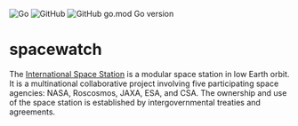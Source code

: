 ![Go](https://github.com/qba73/spacewatch/workflows/Go/badge.svg)
![GitHub](https://img.shields.io/github/license/qba73/meteo)
![GitHub go.mod Go version](https://img.shields.io/github/go-mod/go-version/qba73/meteo)

# spacewatch

The [International Space Station](https://en.wikipedia.org/wiki/International_Space_Station) is a modular space station in low Earth orbit. It is a multinational collaborative project involving five participating space agencies: NASA, Roscosmos, JAXA, ESA, and CSA. The ownership and use of the space station is established by intergovernmental treaties and agreements.
